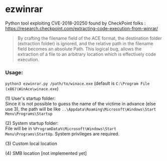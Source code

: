# ezwinrar
Python tool exploiting CVE-2018-20250 found by CheckPoint folks : https://research.checkpoint.com/extracting-code-execution-from-winrar/
> By crafting the filename field of the ACE format, the destination folder (extraction folder) is ignored, and the relative path in the filename field becomes an absolute Path. This logical bug, allows the extraction of a file to an arbitrary location which is effectively code execution.

### Usage:

`python3 ezwinrar.py /path/to/winace.exe` (default is `C:\Program File (x86)\WinAce\winace.exe`)

(1) User's startup folder:  
Since it is not possible to guess the name of the victime in advance (else use 3), the path will be like `..\Appdata\Roaming\Microsoft\Windows\Start Menu\Programs\Startup`   

(2) System startup folder:  
File will be in `%ProgramData%\Microsoft\Windows\Start Menu\Programs\StartUp`. System privileges are required.

(3) Custom local location  

(4) SMB location [not implemented yet]  